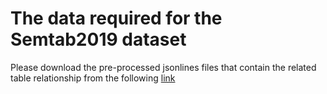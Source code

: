 # The data required for the Semtab2019 dataset

Please download the pre-processed jsonlines files that contain the related table relationship from the following [link](https://drive.google.com/drive/folders/1ccPS9xVOZikdPmf9UnIjOHuCmMwKthdP)
